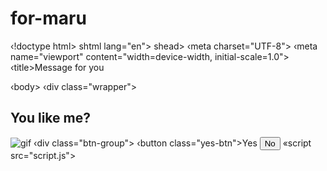 # for-maru
‹!doctype html>
shtml lang="en">
shead>
‹meta charset="UTF-8">
‹meta name="viewport" content="width=device-width, initial-scale=1.0"> ‹title>Message for you</title> <link rel="stylesheet" href="style.css">
</head>
‹body>
‹div class="wrapper">
<h2 class="question">You like me?</h2>
<img class="gif" alt="gif"
src="https://raw.githubusercontent.com/DzarelDeveloper/Img/main/gifyou.webp">
‹div class="btn-group"> ‹button class="yes-btn">Yes</button> <button class="no-
btn">No</button>
</div>
</div>
«script src="script.js"></script>
</body> </html>
